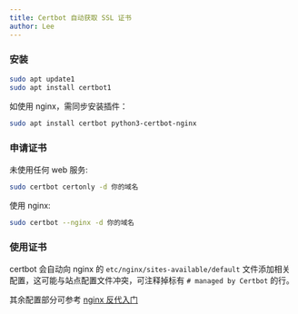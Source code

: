 ```yaml
---
title: Certbot 自动获取 SSL 证书
author: Lee
---
```


### 安装

```bash
sudo apt update1
sudo apt install certbot1
```

如使用 nginx，需同步安装插件：

```bash
sudo apt install certbot python3-certbot-nginx
```

### 申请证书

未使用任何 web 服务:

```bash
sudo certbot certonly -d 你的域名
```

使用 nginx:

```bash
sudo certbot --nginx -d 你的域名
```

### 使用证书

certbot 会自动向 nginx 的 `etc/nginx/sites-available/default` 文件添加相关配置，这可能与站点配置文件冲突，可注释掉标有 `# managed by Certbot` 的行。

其余配置部分可参考 [nginx 反代入门](./nginx.md)
